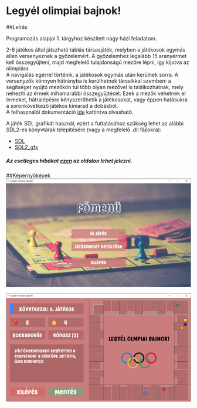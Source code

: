# Legyél olimpiai bajnok!

##Leírás

Programozás alapjai 1. tárgyhoz készített nagy házi feladatom.
 
2-6 játékos által játszható táblás társasjáték, 
melyben a játékosok egymás ellen versenyeznek a győzelemért.
A győzelemhez legalább 15 aranyérmet kell összegyűjteni,
majd megfelelő tulajdonságú mezőre lépni, így kijutva az olimpiára.  
A navigálás egérrel történik, a játékosok egymás után kerülnek sorra.
A versenyzők könnyen hátrányba is kerülhetnek társaikkal szemben: a
segítséget nyújtó mezőkön túl több olyan mezővel is találkozhatnak, 
mely nehezíti az érmek mihamarabbi összegyűjtését. Ezek a mezők
vehetnek el érmeket, hátralépésre kényszeríthetik a játékosokat,
vagy éppen hatásukra a soronkövetkező játékos kimarad a dobásból.    
A felhasználói dokumentáció 
[ide](https://github.com/fogleins/bme-prog1-nhf-clion/raw/master/dokumentacio/felhasznaloi.pdf "Felhasználói dokumentáció") 
kattintva olvasható.

A játék SDL grafikát használ, ezért a futtatásához szükség lehet
az alábbi SDL2-es könyvtárak telepítésére (vagy a megfelelő .dll 
fájlokra):
* [SDL](https://www.libsdl.org/download-2.0.php)
* [SDL2_gfx](http://www.ferzkopp.net/wordpress/2016/01/02/sdl_gfx-sdl2_gfx/)
##### Az esetleges hibákat [ezen](https://github.com/fogleins/bme-prog1-nhf-clion/issues "Hibajelentés") az oldalon lehet jelezni.

##Képernyőképek
![alt text](https://github.com/fogleins/bme-prog1-nhf-clion/raw/master/dokumentacio/fomenu.png "Főmenü")



![alt text](https://github.com/fogleins/bme-prog1-nhf-clion/raw/master/dokumentacio/jatekmenet.png "Játékmenet")